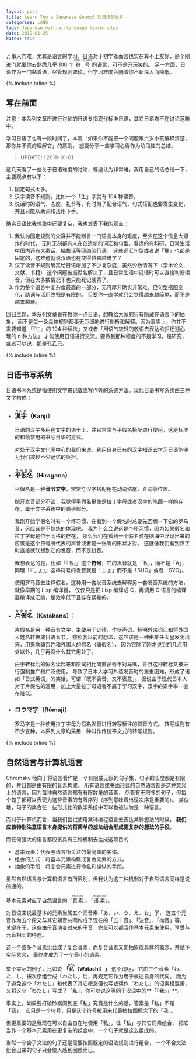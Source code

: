 ```yaml
---
layout: post
title: Learn You a Japanese &num;0 对日语的思考
categories: LANG
tags: Japanese natural-language learn-notes
date: 2019-01-25
katex: true
---
```


万事入门难，尤其是语言的学习，日语对于初学者而言也实在算不上友好，是个刚进门就要你去熟悉几乎 100 个
<ruby>符号<rt>$letter : Symbol$</rt></ruby> 的语言，可不是开玩笑的。
另一方面，日语作为一门黏着语，尽管规则繁琐，但学习难度会随着你不断深入而降低。

{% include brline %}

## 写在前面

注意！本系列文章所进行讨论的日语专指现代标准日语，其它日语均不在讨论范畴中。

学习日语了也有一段时间了，本着「如果你不能把一个问题跟六岁小孩解释清楚，那你并不真的理解它」的原则，
想要分享一些学习心得作为阶段性的总结。

> UPDATE!!! 2019-01-01

这几天看了一些关于日语难度的讨论，普遍认为非常难，我用自己的话总结一下，主要观点有以下：

1. 固定句式太多。
2. 汉字读音不规则，比如一个「生」字就有 104 种读音。
3. 说话时的语气、态度、礼节等，有时为了配合语气，句式搭配也要发生变化，并且只能从助词和活用下手。

确实日语比我想象中还要复杂，我也发表下我的观点：

1. 我认为固定规则的众寡并不能断言一门语言本身的难度，至少在这个信息大爆炸的时代，
   无时无刻都有人在创造新的词汇和句型。看远的有科研，日常生活中国内还有大秦话、抽象话等网络流行语。
   这些词汇句型或者说「梗」也都是固定的，这难道就说汉语也在变得越来越难学？
2. 汉字读音不规则确实给日语增加了不少复杂度，虽然少数情况下（学术论文、文献、书籍）
   这个问题被振假名解决了，且日常生活中说话时可以直接判断读音，但在大多数情况下也只能死记硬背了。
3. 作为整个语言中复杂度最高的一部分，无可厚非确实非常难，但句型搭配变化，助词与活用终归是有限的。
   只要你一直学就只会觉得越来越简单，而不是越来越难。

回归主题，本系列文章旨在教你一点日语，想教给大家的只有隐藏在语言下的抽象，
而不是每一条具体规则都事无巨细地进行剖析和解释。因为事实上，你并不需要知道
「『生』的 104 种读法」又或者「用语气较轻的敬语去表达欲拒还迎心理的 n 种方法」
才能使用日语进行交流。要做到那种程度的不是学习，是研究，或者可以说，那是孔乙己。

{% include brline %}

## 日语书写系统

日语书写系统是指使用文字来记载或写作等的系统方法。现代日语书写系统由三种文字构成：

- ### <ruby>漢字<rt>かんじ</rt></ruby>（$\mathrm{Ka\bar{n}ji}$）

	日语的汉字多用在文字的语干上，并且常常与平假名搭配进行使用，这是标准的和最常用的书写日语的方式。
	
	对处于汉字文化圈中心的我们来说，利用自身已有的汉字知识去学习日语能够为我们减轻不少记忆的负担。

- ### <ruby>平仮名<rt>ひらがな</rt></ruby>（$\mathrm{Hiragana}$）
	
	平假名是一种**音节文字**，常常与汉字搭配用在动词结尾、介词等位置。
	
	抛开发音部分不谈，我觉得平假名更像是拉丁字母或者汉字的笔画一样的存在，属于文字系统中的原子部分。
	
	我刚开始学假名时有一个坏习惯，在看到一个假名时总要先回想一下它的罗马音，这应该是不熟练的体现吧。
	我为什么会说这是个坏习惯，因为如果假名和拉丁字母是位于同格的存在，
	那么我们在看到一个假名时在脑海中浮现出来的应该是这个符号所代表的声音或者是一张嘴的形状才对。
	这就像我们看到汉字时直接就联想到它的发音，而不是拼音。
	
	我想表达的是，比如「『あ』」这个**符号**，它的发音就是「あ」，而不是「A」，
	同理「『しょ』」这串符号的发音就是「しょ」而不是「SHO」或者「SYO」。
	
	使用罗马音去注释假名，这种用一套发音系统去解释另一套发音系统的方法，就像早期的 Lisp 编译器，
	仅仅只是把 Lisp 编译成 C，再调用 C 语言的编译器编译成汇编，是效率低下且存在误差的。
	
- ### <ruby>片仮名<rt>カタカナ</rt></ruby>（$\mathrm{Katakana}$）：

	片假名是另一种音节文字，主要用于训读、作状声词、标明外来词汇和将外国人姓名转换成日语音节。
	按照我以前的想法，这应该是一种由某任天皇发明出来，用来欺骗百姓和外国人的假名（骗假名），
	因为它除了刚才说到的几点用处以外，几乎再没什么其它用处了。
	
	由于转标后的假名读起来和原词相比简直驴唇不对马嘴，并且这种转标又被进行强制推广和广泛使用，
	导致了日本人学习外语发音时的重重困难，形成了诸如「日式英语」的笑话，可谓「既不表音，又不表意」。
	据说由于现代日本人对于片假名的滥用，加上大量拉丁母语者不屑于学习汉字，汉字的识字率一直在降低。

- ### ロウマ字（$\mathrm{R\bar{o}maji}$）
	罗马字是一种使用拉丁字母为假名发音进行转写标注的拼音方式。
	转写规则有不少变种，本系列文章均采用一种叫作传统平文式的转写规则。

{% include brline %}

## 自然语言与计算机语言

Chromsky 倾向于将语言看作是一个有限或无限的句子集，句子的长度都是有限的，并且都是由有限的音素构成。
所有语言或书面形式的自然语言都是这种意义上的语言，因为每种自然语言都有有限数量的音素，
尽管有无限多的句子，但每个句子都可以表现为这些音素的有限序列（序列意味着出现次序是重要的）。
类似地，句子的集合在一些形式化的数学系统中可以也被认为是一种语言。

而对于计算机而言，当我们尝试使用某种编程语言去表达某种想法的时候，
**我们应该特别注意语言本身提供的将简单的想法组合形成更复杂的想法的手段**。

而任何强大的语言都应该具有三种机制去达成这项目的：

- 基本元素：代表与语言所关注的最简单的实体。
- 组合的方式：将基本元素构建成复合元素的方式。
- 抽象的手段：将复合元素进行命名和操纵的手段。

虽然自然语言与计算机语言有所区别，但我认为这三种机制对于自然语言同样是说的通的。

基本元素对应了自然语言的「<ruby>音素<rt>Phoneme</rt></ruby>」、「<ruby>语素<rt>Morpheme</rt></ruby>」。

对日语来说最基本的元素当属五个元音素「あ、い、う、え、お」了，
这五个元音作为五个段又与其它辅音共同构成了现在的「五十音」、「浊音」、「拗音」等。
关键在于，这些由母音演变过来的子音，完全可以都当作基本元素来使用，享受与元音相同的待遇。

这一个或多个音素组合成了复合音素，而复合音素又能抽象成具体的概念，并赋予实际意义，
最终才成为了一个最小的语素。

举个实际的例子，比如说 **「<ruby>私<rt>わたし</rt>（$\mathrm{Watashi}$）</ruby>」** 这个词组，
它由三个音素「わ、た、し」按次序组合成「わたし」后，再规定它作为用于表述自身的代词。
而为了避免这个「わたし」和代表了其它概念但也写或读作「わたし」的语素相混淆，
又将这个「わたし」写成了「私」，你可以说这等同于汉语中的**「『我』」**。

事实上，如果要打破砂锅问到底「私」究竟是什么的话，答案是「私」不是「我」，
它只是一个符号，只是这个符号被用来代表柏拉图概念下的「我」。

但更重要的是我现在可以自由自在地使用「私」，让「私」与其它词素组合，
把它当作一个基本元素用在更复杂的组合中，一个句子就是这么组成的。

当然一个合乎文法的句子还是需要按照既定的语法规则进行组合，
一个不合文法组合出来的句子只会使人感到困惑而已。

[DFA]: https://www.zhihu.com/question/22532718/answer/79576405
[NL-fsl]: http://people.umass.edu/partee/726_04/lectures/Lecture%2013%20revised%20Are%20NLs%20Finite-state.pdf
